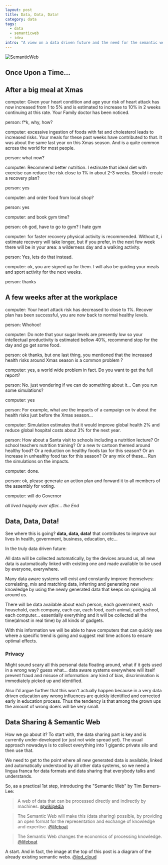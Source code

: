 ```yaml
--- 
layout: post
title: Data, Data, Data!
category: data
tags:
  - data
  - semanticweb
  - idea
intro: "A view on a data driven future and the need for the semantic web"
---
```


![SemanticWeb](http://al3xandr3.github.com/img/data.jpg)

## Once Upon a Time... 

## After a big meal at Xmas

computer: Given your heart condition and age your risk of heart attack has now increased from 1 to 5% and is estimated to increase to 10% in 2 weeks continuing at this rate. Your Family doctor has been noticed.

person: f\*k, why, how?

computer: excessive ingestion of foods with fat and cholesterol leads to increased risks. Your meals for these past weeks have contributed to that. It was about the same last year on this Xmas season. And is a quite common across the world for most people.

person: what now?

computer: Recommend better nutrition. I estimate that ideal diet with exercise can reduce the risk close to 1% in about 2-3 weeks. Should i create a recovery plan?

person: yes

computer: and order food from local shop?

person: yes

computer: and book gym time?

person: oh god, have to go to gym? I hate gym

computer: for faster recovery physical activity is recommended. Without it, i estimate recovery will take longer, but if you prefer, in the next few week there will be in your area: a wilderness day and a walking activity.

person: Yes, lets do that instead.

computer: ok, you are signed up for them. I will also be guiding your meals and sport activity for the next weeks.

person: thanks

## A few weeks after at the workplace

computer: Your heart attack risk has decreased to close to 1%. Recover plan has been successful, you are now back to normal healthy levels.

person: Whohoo!

computer: Do note that your sugar levels are presently low so your intellectual productivity is estimated bellow 40%, recommend stop for the day and go get some food.

person: ok thanks, but one last thing, you mentioned that the increased health risks around Xmas season is a common problem ?

computer: yes, a world wide problem in fact. Do you want to get the full report?

person: No. just wondering if we can do something about it... Can you run some simulations?

computer: yes  

person: For example, what are the impacts of a campaign on tv about the health risks just before the Xmas season...

computer: Simulation estimates that it would improve global health 2% and reduce global hospital costs about 3% for the next year.

person: How about a Santa visit to schools including a nutrition lecture? Or school teachers nutrition training? Or a new tv cartoon themed around healthy food? Or a reduction on healthy foods tax for this season? Or an increase in unhealthy food tax for this season? Or any mix of these... Run the simulations on the impacts.

computer: done. 

person: ok, please generate an action plan and forward it to all members of the assembly for voting.

computer: will do Governor

*all lived happily ever after... the End*


## Data, Data, Data!

See where this is going? **data, data, data!** that contributes to improve our lives In health, government, business, education, etc...

In the truly data driven future:

All data will be collected automatically, by the devices around us, all new data is automatically linked with existing one and made available to be used by everyone, everywhere.

Many data aware systems will exist and constantly improve themselves: correlating, mix and matching data, inferring and generating new knowledge by using the newly generated data that keeps on springing all around us.

There will be data available about each person, each government, each household, each company, each car, each food, each animal, each school, each computer... essentially everything and it will be collected all the time(almost in real time) by all kinds of gadgets.

With this information we will be able to have computers that can quickly see where a specific trend is going and suggest real time actions to ensure optimal effects.

### Privacy

Might sound scary all this personal data floating around, what if it gets used in a wrong way? guess what... data aware systems everywhere will itself prevent fraud and misuse of information: any kind of bias, discrimination is immediately picked up and identified. 

Also I'd argue further that this won't actually happen because in a very data driven education any wrong influences are quickly identified and corrected early in education process. Thus the tendency is that among the grown ups the amount of wrong doers will be very small.


## Data Sharing & Semantic Web

How we go about it? To start with, the data sharing part is key and is currently under-developed (or just not wide spread yet). The usual approach nowadays is to collect everything into 1 gigantic private silo and then use that.

We need to get to the point where all new generated data is available, linked and automatically understood by all other data systems, so we need a lingua franca for data formats and data sharing that everybody talks and understands. 

So, as a practical 1st step, introducing the "Semantic Web" by Tim Berners-Lee:

> A web of data that can be processed directly and indirectly by machines. [@wikipedia](http://en.wikipedia.org/wiki/Semantic_Web)

> The Semantic Web will make this (data sharing) possible, by providing an open format for the representation and exchange of knowledge and expertise. [@lifeboat](http://lifeboat.com/ex/minding.the.planet)

> The Semantic Web changes the economics of processing knowledge. [@lifeboat](http://lifeboat.com/ex/minding.the.planet)

A start. And in fact, the image at the top of this post is a diagram of the already existing semantic webs. [@lod_cloud](http://richard.cyganiak.de/2007/10/lod/)
